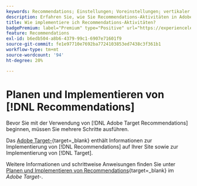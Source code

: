 ```yaml
---
keywords: Recommendations; Einstellungen; Voreinstellungen; vertikaler Markt; Filtern inkompatibler Kriterien; Standard-Hostgruppe; Thumb-Base-URL; Recommendations-API-Token
description: Erfahren Sie, wie Sie Recommendations-Aktivitäten in Adobe Target implementieren.
title: Wie implementiere ich Recommendations-Aktivitäten?
badgePremium: label="Premium" type="Positive" url="https://experienceleague.adobe.com/docs/target/using/introduction/intro.html?lang=de#premium newtab=true" tooltip="Hier finden Sie Informationen zum Lieferumfang von Target Premium."
feature: Recommendations
exl-id: b6edb504-a8b6-4379-99c1-6907e71601f9
source-git-commit: fe1e97710e7692ba7724103853ed7438c3f361b1
workflow-type: tm+mt
source-wordcount: '94'
ht-degree: 20%

---
```


# Planen und Implementieren von [!DNL Recommendations]

Bevor Sie mit der Verwendung von [!DNL Adobe Target Recommendations] beginnen, müssen Sie mehrere Schritte ausführen.

Das [Adobe Target-](https://experienceleague.adobe.com/docs/target-dev/developer/overview.html?lang=de){target=_blank} enthält Informationen zur Implementierung von [!DNL Recommendations] auf Ihrer Site sowie zur Implementierung von [!DNL Target].

Weitere Informationen und schrittweise Anweisungen finden Sie unter [Planen und Implementieren von Recommendations](https://experienceleague.adobe.com/docs/target-dev/developer/recommendations.html?lang=de){target=_blank} im *Adobe Target-*.
